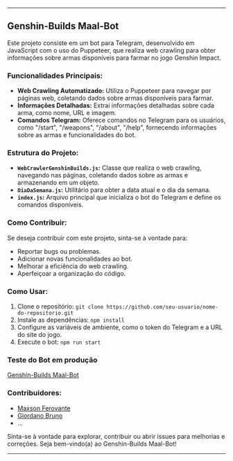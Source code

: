 
---

## Genshin-Builds Maal-Bot

Este projeto consiste em um bot para Telegram, desenvolvido em JavaScript com o uso do Puppeteer, que realiza web crawling para obter informações sobre armas disponíveis para farmar no jogo Genshin Impact.

### Funcionalidades Principais:

- **Web Crawling Automatizado:** Utiliza o Puppeteer para navegar por páginas web, coletando dados sobre armas disponíveis para farmar.
- **Informações Detalhadas:** Extrai informações detalhadas sobre cada arma, como nome, URL e imagem.
- **Comandos Telegram:** Oferece comandos no Telegram para os usuários, como "/start", "/weapons", "/about", "/help", fornecendo informações sobre as armas e funcionalidades do bot.

### Estrutura do Projeto:

- **`WebCrawlerGenshinBuilds.js`:** Classe que realiza o web crawling, navegando nas páginas, coletando dados sobre as armas e armazenando em um objeto.
- **`DiaDaSemana.js`:** Utilitário para obter a data atual e o dia da semana.
- **`index.js`:** Arquivo principal que inicializa o bot do Telegram e define os comandos disponíveis.

### Como Contribuir:

Se deseja contribuir com este projeto, sinta-se à vontade para:

- Reportar bugs ou problemas.
- Adicionar novas funcionalidades ao bot.
- Melhorar a eficiência do web crawling.
- Aperfeiçoar a organização do código.

### Como Usar:

1. Clone o repositório: `git clone https://github.com/seu-usuario/nome-do-repositorio.git`
2. Instale as dependências: `npm install`
3. Configure as variáveis de ambiente, como o token do Telegram e a URL do site do jogo.
4. Execute o bot: `npm run start`


### Teste do Bot em produção

[Genshin-Builds Maal-Bot](https://t.me/GenshinBuildsMaalBot)


### Contribuidores:

- [Maxson Ferovante](https://github.com/maxsonferovante)
- [Giordano Bruno]()
- ...

Sinta-se à vontade para explorar, contribuir ou abrir issues para melhorias e correções. Seja bem-vindo(a) ao Genshin-Builds Maal-Bot!

---
